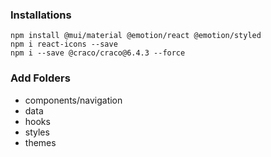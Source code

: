 ### Installations

```
npm install @mui/material @emotion/react @emotion/styled
npm i react-icons --save
npm i --save @craco/craco@6.4.3 --force
```

### Add Folders

- components/navigation
- data
- hooks
- styles
- themes